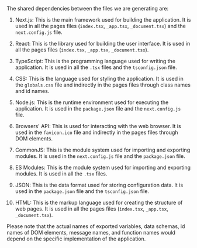 The shared dependencies between the files we are generating are:

1. Next.js: This is the main framework used for building the application. It is used in all the pages files (`index.tsx`, `_app.tsx`, `_document.tsx`) and the `next.config.js` file.

2. React: This is the library used for building the user interface. It is used in all the pages files (`index.tsx`, `_app.tsx`, `_document.tsx`).

3. TypeScript: This is the programming language used for writing the application. It is used in all the `.tsx` files and the `tsconfig.json` file.

4. CSS: This is the language used for styling the application. It is used in the `globals.css` file and indirectly in the pages files through class names and id names.

5. Node.js: This is the runtime environment used for executing the application. It is used in the `package.json` file and the `next.config.js` file.

6. Browsers' API: This is used for interacting with the web browser. It is used in the `favicon.ico` file and indirectly in the pages files through DOM elements.

7. CommonJS: This is the module system used for importing and exporting modules. It is used in the `next.config.js` file and the `package.json` file.

8. ES Modules: This is the module system used for importing and exporting modules. It is used in all the `.tsx` files.

9. JSON: This is the data format used for storing configuration data. It is used in the `package.json` file and the `tsconfig.json` file.

10. HTML: This is the markup language used for creating the structure of web pages. It is used in all the pages files (`index.tsx`, `_app.tsx`, `_document.tsx`).

Please note that the actual names of exported variables, data schemas, id names of DOM elements, message names, and function names would depend on the specific implementation of the application.